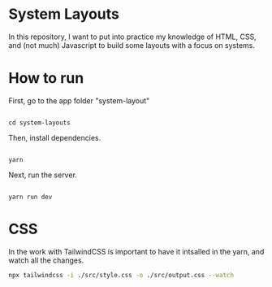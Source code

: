# System Layouts
In this repository, I want to put into practice my knowledge of HTML, CSS, and (not much) Javascript to build some layouts with a focus on systems.

# How to run

First, go to the app folder "system-layout"

```

cd system-layouts

```

Then, install dependencies.

```

yarn

```

Next, run the server.

```

yarn run dev

```
# CSS

In the work with TailwindCSS is important to have it intsalled in the yarn, and watch all the changes.

```bash
npx tailwindcss -i ./src/style.css -o ./src/output.css --watch
```
